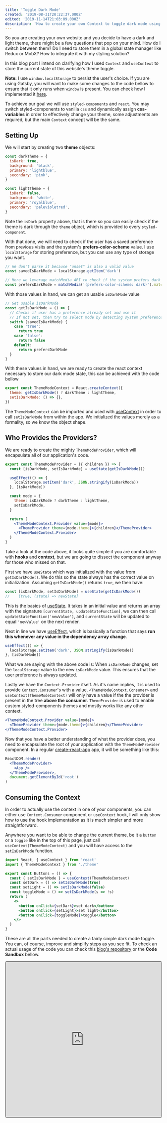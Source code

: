 ```yaml
---
title: 'Toggle Dark Mode'
created: '2019-08-31T20:22:37.000Z'
edited: '2019-11-14T21:03:09.000Z'
description: 'How to create your own Context to toggle dark mode using styled-components, or how I made the toggle above ↗ work.'
---
```


So you are creating your own website and you decide to have a dark and light theme, there might be a few questions that pop on your mind. How do I switch between them? Do I need to store them in a global state manager like Redux or MobX? How to integrate it with my styling solution?

In this blog post I intend on clarifying how I used `Context` and `useContext` to store the current state of this website's theme toggle.

<aside>
  <b>Note:</b> I use <code class="language-text">window.localStorage</code> to persist the user's choice. If you are using Gatsby, you will want to make some changes to the code bellow to ensure that it only runs when <code class="language-text">window</code> is present. You can check how I implemented it <a href="https://github.com/JCQuintas/mind-components/blob/e2ae0a78f8c0f93591555b7d19e9c34b4413671f/src/utils/theme-mode.ts#L11" target="_blank" rel="noopener noreferrer">here</a>.
</aside>

To achieve our goal we will use `styled-components` and `react`. You may switch styled-components to vanilla `css` and dynamically assign **css-variables** in order to effectively change your theme, some adjustments are required, but the main `Context` concept will be the same.

## Setting Up

We will start by creating two **theme** objects:

```js {2,9}
const darkTheme = {
  isDark: true,
  background: 'black',
  primary: 'lightblue',
  secondary: 'pink',
}

const lightTheme = {
  isDark: false,
  background: 'white',
  primary: 'royalblue',
  secondary: 'palevioletred',
}
```

Note the `isDark` property above, that is there so you can easily check if the theme is dark through the `theme` object, which is provided to every `styled-component`.

With that done, we will need to check if the user has a saved preference from previous visits and the system's **prefers-color-scheme** value. I use `localStorage` for storing preference, but you can use any type of storage you want.

```js
// We don't parse it because "unset" is also a valid value
const savedIsDarkMode = localStorage.getItem('dark')

// Here we leverage matchMedia API to check if the system prefers dark mode
const prefersDarkMode = matchMedia('(prefers-color-scheme: dark)').matches
```

With those values in hand, we can get an usable `isDarkMode` value

```js
// Get usable isDarkMode
const getIsDarkMode = () => {
  // Checks if user has a preference already set and use it
  // If not set, then try to select mode by detecting system preference
  switch (savedIsDarkMode) {
    case 'true':
      return true
    case 'false':
      return false
    default:
      return prefersDarkMode
  }
}
```

With these values in hand, we are ready to create the react context necessary to store our dark mode state, this can be achieved with the code bellow

```js
export const ThemeModeContext = React.createContext({
  theme: getIsDarkMode() ? darkTheme : lightTheme,
  setIsDarkMode: () => {},
})
```

The `ThemeModeContext` can be imported and used with [useContext](https://reactjs.org/docs/context.html#reactcreatecontext) in order to call `setIsDarkMode` from within the app. We initialized the values merely as a formality, so we know the object shape.

## Who Provides the Providers?

We are ready to create the mighty `ThemeModeProvider`, which will encapsulate all of our application's code.

```jsx
export const ThemeModeProvider = ({ children }) => {
  const [isDarkMode, setIsDarkMode] = useState(getIsDarkMode())

  useEffect(() => {
    localStorage.setItem('dark', JSON.stringify(isDarkMode))
  }, [isDarkMode])

  const mode = {
    theme: isDarkMode ? darkTheme : lightTheme,
    setIsDarkMode,
  }

  return (
    <ThemeModeContext.Provider value={mode}>
      <ThemeProvider theme={mode.theme}>{children}</ThemeProvider>
    </ThemeModeContext.Provider>
  )
}
```

Take a look at the code above, it looks quite simple if you are comfortable with **hooks** and **context**, but we are going to dissect the component anyway for those who missed on that.

First we have `useState` which was initialized with the value from `getIsDarkMode()`. We do this so the state always has the correct value on initialization. Assuming `getIsDarkMode()` returns `true`, we then have:

```js
const [isDarkMode, setIsDarkMode] = useState(getIsDarkMode())
//    [true, (state) => newState]
```

This is the basics of [useState](https://reactjs.org/docs/hooks-reference.html#usestate). It takes in an initial value and returns an array with the signature `[currentState, updateStateFunction]`, we can then call `updateStateFunction('newValue')`, and `currentState` will be updated to equal `'newValue'` on the next render.

Next in line we have [useEffect](https://reactjs.org/docs/hooks-reference.html#useeffect), which is basically a function that says **run this whenever any value in the dependency array change**.

```js
useEffect(() => {
  localStorage.setItem('dark', JSON.stringify(isDarkMode))
}, [isDarkMode])
```

What we are saying with the above code is: When `isDarkMode` changes, set the `localStorage` value to the new `isDarkMode` value. This ensures that the user preference is always updated.

Lastly we have the `Context.Provider` itself. As it's name implies, it is used to provide `Context.Consumer`'s with a value. `<ThemeModeContext.Consumer>` and `useContext(ThemeModeContext)` will only have a value if the the provider is present in the tree **above the consumer**. `ThemeProvider` is used to enable custom styled-components themes and mostly works like any other context.

```jsx
<ThemeModeContext.Provider value={mode}>
  <ThemeProvider theme={mode.theme}>{children}</ThemeProvider>
</ThemeModeContext.Provider>
```

Now that you have a better understanding of what the provider does, you need to encapsulate the root of your application with the `ThemeModeProvider` component. In a regular [create-react-app](https://create-react-app.dev/) app, it will be something like this:

```jsx
ReactDOM.render(
  <ThemeModeProvider>
    <App />
  </ThemeModeProvider>,
  document.getElementById('root')
)
```

## Consuming the Context

In order to actually use the context in one of your components, you can either use `Context.Consumer` component or `useContext` hook, I will only show how to use the hook implementation as it is much simpler and more straightforward.

Anywhere you want to be able to change the current theme, be it a `button` or a `toggle` like in the top of this page, just call `useContext(ThemeModeContext)` and you will have access to the `setIsDarkMode` function.

```jsx {5}
import React, { useContext } from 'react'
import { ThemeModeContext } from './theme'

export const Buttons = () => {
  const { setIsDarkMode } = useContext(ThemeModeContext)
  const setDark = () => setIsDarkMode(true)
  const setLight = () => setIsDarkMode(false)
  const toggleMode = () => setIsDarkMode(s => !s)
  return (
    <>
      <button onClick={setDark}>set dark</button>
      <button onClick={setLight}>set light</button>
      <button onClick={toggleMode}>toggle</button>
    </>
  )
}
```

These are all the parts needed to create a fairly simple dark mode toggle. You can, of course, improve and simplify steps as you see fit. To check an actual usage of the code you can check this [blog's repository](https://github.com/JCQuintas/mind-components) or the **Code Sandbox** bellow.

<iframe src="https://codesandbox.io/embed/heuristic-frog-u6px3?autoresize=1&fontsize=14&hidenavigation=1&view=preview" title="mindcomponents/toggle-dark-mode" style="width:100%; height:500px; border: solid 1px; border-radius: 4px; overflow:hidden;" sandbox="allow-modals allow-forms allow-popups allow-scripts allow-same-origin"></iframe>
